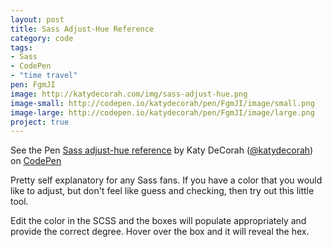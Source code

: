 ```yaml
---
layout: post
title: Sass Adjust-Hue Reference
category: code
tags: 
- Sass
- CodePen
- "time travel"
pen: FgmJI
image: http://katydecorah.com/img/sass-adjust-hue.png
image-small: http://codepen.io/katydecorah/pen/FgmJI/image/small.png
image-large: http://codepen.io/katydecorah/pen/FgmJI/image/large.png
project: true
---
```

<p data-height="400" data-theme-id="300" data-slug-hash="FgmJI" data-user="katydecorah" data-default-tab="result" class='codepen'>See the Pen <a href='http://codepen.io/katydecorah/pen/FgmJI'>Sass adjust-hue reference</a> by Katy DeCorah (<a href='http://codepen.io/katydecorah'>@katydecorah</a>) on <a href='http://codepen.io'>CodePen</a></p>

Pretty self explanatory for any Sass fans. If you have a color that you would like to adjust, but don't feel like guess and checking, then try out this little tool. 

Edit the color in the SCSS and the boxes will populate appropriately and provide the correct degree. Hover over the box and it will reveal the hex.

